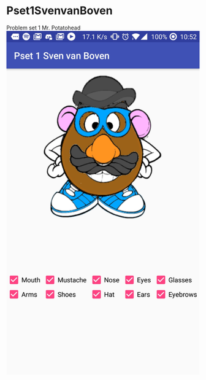 # Pset1SvenvanBoven
Problem set 1 Mr. Potatohead
	![alt](https://github.com/SvenvBoven/Pset1SvenvanBoven/blob/master/doc/Screenshot_20171103-105221.jpg)
